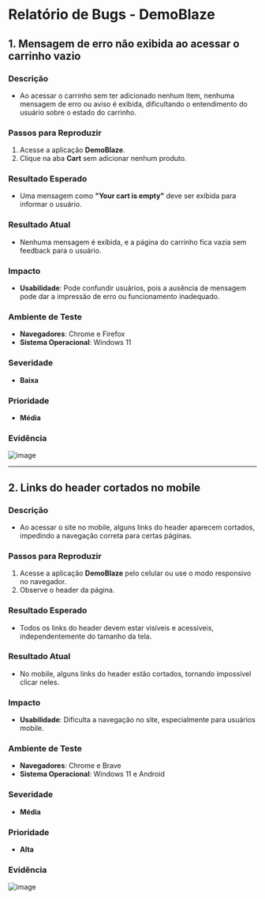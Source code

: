 # Relatório de Bugs - DemoBlaze  

## 1. Mensagem de erro não exibida ao acessar o carrinho vazio  

### Descrição  
- Ao acessar o carrinho sem ter adicionado nenhum item, nenhuma mensagem de erro ou aviso é exibida, dificultando o entendimento do usuário sobre o estado do carrinho.  

### Passos para Reproduzir  
1. Acesse a aplicação **DemoBlaze**.  
2. Clique na aba **Cart** sem adicionar nenhum produto.  

### Resultado Esperado  
- Uma mensagem como **"Your cart is empty"** deve ser exibida para informar o usuário.  

### Resultado Atual  
- Nenhuma mensagem é exibida, e a página do carrinho fica vazia sem feedback para o usuário.  

### Impacto  
- **Usabilidade**: Pode confundir usuários, pois a ausência de mensagem pode dar a impressão de erro ou funcionamento inadequado.  

### Ambiente de Teste  
- **Navegadores**: Chrome e Firefox  
- **Sistema Operacional**: Windows 11

### Severidade  
- **Baixa**  

### Prioridade  
- **Média**  

### Evidência  
![image](https://github.com/user-attachments/assets/9dc50e1e-821c-445e-b765-0688fe724ced)

---

## 2. Links do header cortados no mobile  

### Descrição  
- Ao acessar o site no mobile, alguns links do header aparecem cortados, impedindo a navegação correta para certas páginas.  

### Passos para Reproduzir  
1. Acesse a aplicação **DemoBlaze** pelo celular ou use o modo responsivo no navegador.  
2. Observe o header da página.  

### Resultado Esperado  
- Todos os links do header devem estar visíveis e acessíveis, independentemente do tamanho da tela.  

### Resultado Atual  
- No mobile, alguns links do header estão cortados, tornando impossível clicar neles.  

### Impacto  
- **Usabilidade**: Dificulta a navegação no site, especialmente para usuários mobile.  

### Ambiente de Teste  
- **Navegadores**: Chrome e Brave 
- **Sistema Operacional**: Windows 11 e Android 

### Severidade  
- **Média**  

### Prioridade  
- **Alta**  

### Evidência  
![image](https://github.com/user-attachments/assets/92c8c54a-05fd-4d60-a4a9-f88701b5557e)
